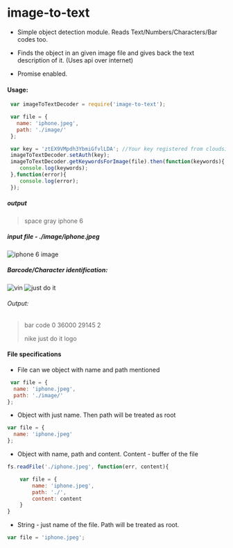# image-to-text

* Simple object detection module. Reads Text/Numbers/Characters/Bar codes too.

* Finds the object in an given image file and gives back the text description of it. (Uses api over internet)

* Promise enabled.

#### Usage:
```javascript
 var imageToTextDecoder = require('image-to-text');

 var file = {
   name: 'iphone.jpeg',
   path: './image/'
 };

 var key = 'ztEX9VMpdh3YbmiGfvlLDA'; //Your key registered from cloudsightapi @ https://cloudsightapi.com
 imageToTextDecoder.setAuth(key);
 imageToTextDecoder.getKeywordsForImage(file).then(function(keywords){
    console.log(keywords);
 },function(error){
    console.log(error);
 });
```

##### output
> space gray iphone 6

##### input file - ./image/iphone.jpeg

![iphone 6 image](http://goo.gl/TEQAbN)

##### Barcode/Character identification:
![vin](https://goo.gl/HqTciV)
![just do it](https://goo.gl/K7KdTj)

###### Output:
>bar code 0 36000 29145 2
>
>nike just do it logo

#### File specifications

* File can we object with name and path mentioned
```javascript
 var file = {
  name: 'iphone.jpeg',
  path: './image/'
};
```

* Object with just name. Then path will be treated as root
```javascript
var file = {
  name: 'iphone.jpeg'
};
````

* Object with name, path and content. Content - buffer of the file
```javascript
fs.readFile('./iphone.jpeg', function(err, content){

    var file = {
        name: 'iphone.jpeg',
        path: './',
        content: content
    }
}
```


* String - just name of the file. Path will be treated as root.
```javascript
var file = 'iphone.jpeg';
```
